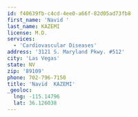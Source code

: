 ```yaml
---
id: f40639fb-c4cd-4ee0-a66f-82d05ad73fb8
first_name: 'Navid '
last_name: KAZEMI
license: M.D.
services:
  - 'Cardiovascular Diseases'
address: '3121 S. Maryland Pkwy. #512'
city: 'Las Vegas'
state: NV
zip: '89109'
phone: 702-796-7150
title: 'Navid  KAZEMI'
_geoloc:
  lng: -115.14796
  lat: 36.126038
---
```

